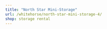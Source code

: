 ```yaml
---
title: "North Star Mini-Storage"
url: /whitehorse/north-star-mini-storage-4/
shop: storage rental
---
```

